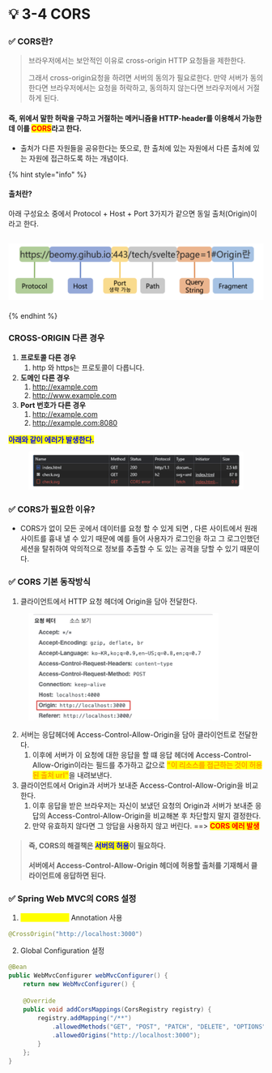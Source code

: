 # 💡 3-4 CORS

### ✅ CORS란?

> 브라우저에서는 보안적인 이유로 cross-origin HTTP 요청들을 제한한다.&#x20;
>
> 그래서 cross-origin요청을 하려면 서버의 동의가 필요로한다. 만약 서버가 동의한다면 브라우저에서는 요청을 허락하고, 동의하지 않는다면 브라우저에서 거절하게 된다.

#### 즉, 위에서 말한 허락을 구하고 거절하는 메커니즘을 HTTP-header를 이용해서 가능한데 이를 <mark style="color:red;">CORS</mark>라고 한다.

* 출처가 다른 자원들을 공유한다는 뜻으로, 한 출처에 있는 자원에서 다른 출처에 있는 자원에 접근하도록 하는 개념이다.

{% hint style="info" %}
#### 출처란?

아래 구성요소 중에서 Protocol + Host + Port 3가지가 같으면 동일 출처(Origin)이라고 한다.

## ![](../.gitbook/assets/image.png)
{% endhint %}



### CROSS-ORIGIN 다른 경우

1. **프로토콜 다른 경우**
   1. &#x20;http 와 https는 프로토콜이 다릅니다.
2. **도메인 다른 경우**
   1. http://example.com
   2. http://www.example.com
3. **Port 번호가 다른 경우**
   1. http://example.com
   2. http://example.com:8080

<mark style="color:blue;">**아래와 같이 에러가 발생한다.**</mark>

<figure><img src="../.gitbook/assets/image (1).png" alt=""><figcaption></figcaption></figure>

### ✅ CORS가 필요한 이유?

* CORS가 없이 모든 곳에서 데이터를 요청 할 수 있게 되면 , 다른 사이트에서 원래 사이트를 흉내 낼 수 있기 때문에 예를 들어 사용자가 로그인을 하고 그 로그인했던 세션을 탈취하여 악의적으로 정보를 추출할 수 도 있는 공격을 당할 수 있기 때문이다.



### ✅ CORS 기본 동작방식

1. 클라이언트에서 HTTP 요청 헤더에 Origin을 담아 전달한다.

<figure><img src="../.gitbook/assets/image (2).png" alt="" width="375"><figcaption></figcaption></figure>

2. 서버는 응답헤더에 Access-Control-Allow-Origin을 담아 클라이언트로 전달한다.
   1. 이후에 서버가 이 요청에 대한 응답을 할 떄 응답 헤더에 Access-Control-Allow-Origin이라는 필드를 추가하고 값으로 <mark style="color:orange;">**"이 리소스를 접근하는 것이 허용된 출처 url"**</mark>을 내려보낸다.
3. 클라이언트에서 Origin과 서버가 보내준 Access-Control-Allow-Origin을 비교한다.
   1. 이후 응답을 받은 브라우저는 자신이 보냈던 요청의 Origin과 서버가 보내준 응답의 Access-Control-Allow-Origin을 비교해본 후 차단할지 말지 결정한다.
   2. 만약 유효하지 않다면 그 앙답을 사용하지 않고 버린다. ==> <mark style="color:red;">**CORS 에러 발생**</mark>

> #### 즉, CORS의 해결책은 <mark style="color:blue;">서버의 허용</mark>이 필요하다.
>
> **서버에서 Access-Control-Allow-Origin 헤더에 허용할 출처를 기재해서 클라이언트에 응답하면 된다.**



### ✅ Spring Web MVC의 CORS 설정

1. <mark style="color:yellow;">**@CrossOrigin**</mark> Annotation 사용

```java
@CrossOrigin("http://localhost:3000")
```

2. Global Configuration 설정

```java
@Bean
public WebMvcConfigurer webMvcConfigurer() {
	return new WebMvcConfigurer() {
		
	@Override
	public void addCorsMappings(CorsRegistry registry) {
		registry.addMapping("/**")
			.allowedMethods("GET", "POST", "PATCH", "DELETE", "OPTIONS")
			.allowedOrigins("http://localhost:3000");
		}
	};
}
```




